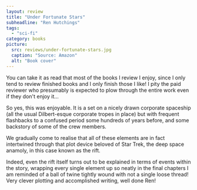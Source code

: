 ```yaml
---
layout: review
title: "Under Fortunate Stars"
subheadline: "Ren Hutchings"
tags:
  - "sci-fi"
category: books
picture:
  src: reviews/under-fortunate-stars.jpg
  caption: "Source: Amazon"
  alt: "Book cover"
---
```

You can take it as read that most of the books I review I enjoy, since I only tend to review finished
books and I only finish those I like! I pity the paid reviewer who presumably is expected to plow
through the entire work even if they don't enjoy it...

So yes, this was enjoyable. It is a set on a nicely drawn corporate spaceship (all the usual Dilbert-esque corporate tropes in place) but with frequent
flashbacks to a confused period some hundreds of years before, and some 
backstory of some of the crew members.

We gradually come to realise that all of these elements are in fact intertwined through that plot device beloved of Star Trek, the
deep space anamoly, in this case known as the rift.

Indeed, even the rift itself turns out to be explained in terms of events within the story,
wrapping every single element up so neatly in the final chapters I am
reminded of a ball of twine tightly wound with not a single loose thread! Very clever plotting and accomplished writing, well done Ren!
